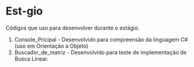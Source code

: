 # Est-gio
Códigos que uso para desenvolver durante o estágio.
  1.   Console_Pricipal - Desenvolvido para compreensão da linguagem C# (uso em Orientação a Objeto)
  2.   Buscador_de_matriz - Desenvolvido para teste de implementação de Busca Linear.
